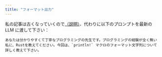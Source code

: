 ```yaml
---
title: "フォーマット出力"
---
```


私の記事は古くなっていくので[（説明）](https://zenn.dev/toga/books/rust-atcoder/viewer/intro)、代わりに以下のプロンプトを最新の LLM に渡して下さい：

```
あなたは分かりやすくて丁寧なプログラミングの先生です。プログラミングの経験が全く無い私に、Rustを教えてください。今回は、`println!` マクロのフォーマット文字列について詳しく教えて下さい。
```
